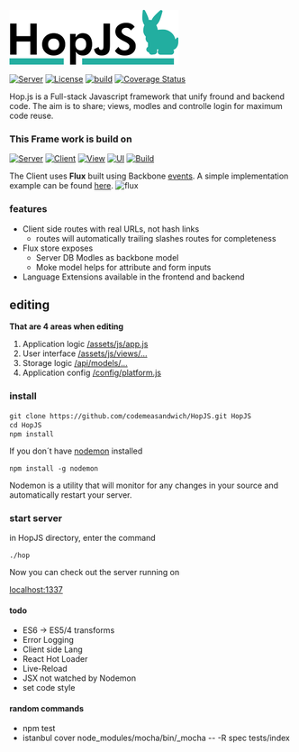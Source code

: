 [![HopJS Logo](https://raw.githubusercontent.com/codemeasandwich/HopJS/master/hopjs.png)](http://hopjs.com)

[![Server](https://img.shields.io/badge/HopJS-0.0.5-47AD9E.svg)](https://github.com/codemeasandwich/HopJS)
[![License](http://img.shields.io/:license-mit-blue.svg)](http://doge.mit-license.org)
[![build](https://api.travis-ci.org/codemeasandwich/HopJS.svg)](https://travis-ci.org/codemeasandwich/HopJS)
[![Coverage Status](https://coveralls.io/repos/codemeasandwich/HopJS/badge.svg?branch=master&service=github)](https://coveralls.io/github/codemeasandwich/HopJS?branch=master)

Hop.js is a Full-stack Javascript framework that unify fround and backend code. The aim is to share; views, modles and controlle login for maximum code reuse.

### This Frame work is build on

[![Server](https://img.shields.io/badge/Sails.js-0.11.4-46AAC0.svg)](http://sailsjs.org/) 
[![Client](https://img.shields.io/badge/Backbone-1.2.3-0071B5.svg)](http://backbonejs.org/) 
[![View](https://img.shields.io/badge/React.Js-0.14.6-00D8FF.svg)](http://facebook.github.io/react/) 
[![UI](https://img.shields.io/badge/BootStrap+React-0.28.1-blue.svg)](https://react-bootstrap.github.io/) 
[![Build](https://img.shields.io/badge/Webpack-1.12.9-lightgrey.svg)](http://webpack.github.io/)

The Client uses **Flux** built using Backbone [events](http://backbonejs.org/#Events). A simple implementation example can be found [here](http://jsfiddle.net/codemeasandwich/bsj8onr8/).
![flux](https://facebook.github.io/flux/img/flux-simple-f8-diagram-1300w.png)

### features
* Client side routes with real URLs, not hash links
  * routes will automatically trailing slashes routes for completeness
* Flux store exposes
  * Server DB Modles as backbone model
  * Moke model helps for attribute and form inputs
* Language Extensions available in the frontend and backend

## editing

**That are 4 areas when editing**

1. Application logic [/assets/js/app.js](https://github.com/codemeasandwich/HopJS/tree/master/assets/js/app.js)
2. User interface [/assets/js/views/...](https://github.com/codemeasandwich/HopJS/tree/master/assets/js/views)
3. Storage logic [/api/models/...](https://github.com/codemeasandwich/HopJS/tree/master/api/models)
4. Application config [/config/platform.js](https://github.com/codemeasandwich/HopJS/tree/master/config/platform.js)

### install
```
git clone https://github.com/codemeasandwich/HopJS.git HopJS
cd HopJS
npm install
```

If you don´t have [nodemon](http://nodemon.io/) installed
```
npm install -g nodemon
```
Nodemon is a utility that will monitor for any changes in your source and automatically restart your server.

### start server
in HopJS directory, enter the command
```
./hop
```
Now you can check out the server running on

[localhost:1337](http://localhost:1337)

#### todo
* ES6 -> ES5/4 transforms
* Error Logging
* Client side Lang
* React Hot Loader
* Live-Reload
* JSX not watched by Nodemon
* set code style

#### random commands
* npm test
* istanbul cover node_modules/mocha/bin/_mocha -- -R spec tests/index
